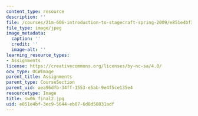 ```yaml
---
content_type: resource
description: ''
file: /courses/21m-606-introduction-to-stagecraft-spring-2009/e851e4bf3ec95644eb076d8d58831adf_sw06_final2.jpg
file_type: image/jpeg
image_metadata:
  caption: ''
  credit: ''
  image-alt: ''
learning_resource_types:
- Assignments
license: https://creativecommons.org/licenses/by-nc-sa/4.0/
ocw_type: OCWImage
parent_title: Assignments
parent_type: CourseSection
parent_uid: aea96dfb-34ff-1553-e5ab-9e4f5ce135e4
resourcetype: Image
title: sw06_final2.jpg
uid: e851e4bf-3ec9-5644-eb07-6d8d58831adf
---
```

